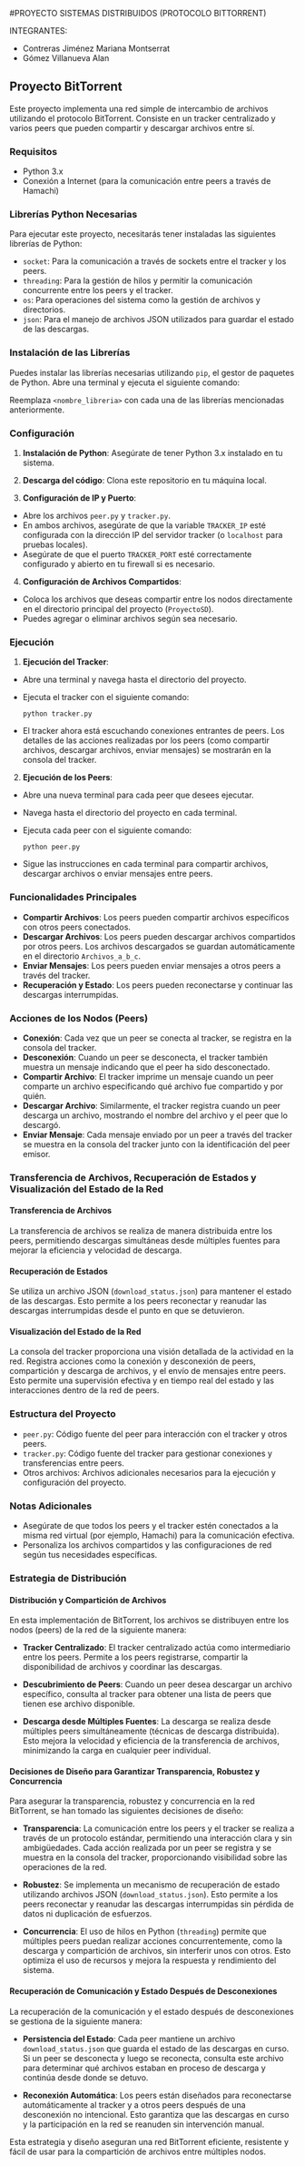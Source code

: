 #PROYECTO SISTEMAS DISTRIBUIDOS (PROTOCOLO BITTORRENT)

INTEGRANTES:
- Contreras Jiménez Mariana Montserrat
- Gómez Villanueva Alan


## Proyecto BitTorrent

Este proyecto implementa una red simple de intercambio de archivos utilizando el protocolo BitTorrent. Consiste en un tracker centralizado y varios peers que pueden compartir y descargar archivos entre sí.

### Requisitos

- Python 3.x
- Conexión a Internet (para la comunicación entre peers a través de Hamachi)

### Librerías Python Necesarias

Para ejecutar este proyecto, necesitarás tener instaladas las siguientes librerías de Python:

- `socket`: Para la comunicación a través de sockets entre el tracker y los peers.
- `threading`: Para la gestión de hilos y permitir la comunicación concurrente entre los peers y el tracker.
- `os`: Para operaciones del sistema como la gestión de archivos y directorios.
- `json`: Para el manejo de archivos JSON utilizados para guardar el estado de las descargas.

### Instalación de las Librerías

Puedes instalar las librerías necesarias utilizando `pip`, el gestor de paquetes de Python. Abre una terminal y ejecuta el siguiente comando:


Reemplaza `<nombre_libreria>` con cada una de las librerías mencionadas anteriormente.

### Configuración

1. **Instalación de Python**: Asegúrate de tener Python 3.x instalado en tu sistema.

2. **Descarga del código**: Clona este repositorio en tu máquina local.


3. **Configuración de IP y Puerto**:

- Abre los archivos `peer.py` y `tracker.py`.
- En ambos archivos, asegúrate de que la variable `TRACKER_IP` esté configurada con la dirección IP del servidor tracker (o `localhost` para pruebas locales).
- Asegúrate de que el puerto `TRACKER_PORT` esté correctamente configurado y abierto en tu firewall si es necesario.

4. **Configuración de Archivos Compartidos**:

- Coloca los archivos que deseas compartir entre los nodos directamente en el directorio principal del proyecto (`ProyectoSD`).
- Puedes agregar o eliminar archivos según sea necesario.

### Ejecución

1. **Ejecución del Tracker**:

- Abre una terminal y navega hasta el directorio del proyecto.
- Ejecuta el tracker con el siguiente comando:

  ```
  python tracker.py
  ```

- El tracker ahora está escuchando conexiones entrantes de peers. Los detalles de las acciones realizadas por los peers (como compartir archivos, descargar archivos, enviar mensajes) se mostrarán en la consola del tracker.

2. **Ejecución de los Peers**:

- Abre una nueva terminal para cada peer que desees ejecutar.
- Navega hasta el directorio del proyecto en cada terminal.
- Ejecuta cada peer con el siguiente comando:

  ```
  python peer.py
  ```

- Sigue las instrucciones en cada terminal para compartir archivos, descargar archivos o enviar mensajes entre peers.

### Funcionalidades Principales

- **Compartir Archivos**: Los peers pueden compartir archivos específicos con otros peers conectados.
- **Descargar Archivos**: Los peers pueden descargar archivos compartidos por otros peers. Los archivos descargados se guardan automáticamente en el directorio `Archivos_a_b_c`.
- **Enviar Mensajes**: Los peers pueden enviar mensajes a otros peers a través del tracker.
- **Recuperación y Estado**: Los peers pueden reconectarse y continuar las descargas interrumpidas.

### Acciones de los Nodos (Peers)

- **Conexión**: Cada vez que un peer se conecta al tracker, se registra en la consola del tracker.
- **Desconexión**: Cuando un peer se desconecta, el tracker también muestra un mensaje indicando que el peer ha sido desconectado.
- **Compartir Archivo**: El tracker imprime un mensaje cuando un peer comparte un archivo especificando qué archivo fue compartido y por quién.
- **Descargar Archivo**: Similarmente, el tracker registra cuando un peer descarga un archivo, mostrando el nombre del archivo y el peer que lo descargó.
- **Enviar Mensaje**: Cada mensaje enviado por un peer a través del tracker se muestra en la consola del tracker junto con la identificación del peer emisor.

### Transferencia de Archivos, Recuperación de Estados y Visualización del Estado de la Red

#### Transferencia de Archivos
La transferencia de archivos se realiza de manera distribuida entre los peers, permitiendo descargas simultáneas desde múltiples fuentes para mejorar la eficiencia y velocidad de descarga.

#### Recuperación de Estados
Se utiliza un archivo JSON (`download_status.json`) para mantener el estado de las descargas. Esto permite a los peers reconectar y reanudar las descargas interrumpidas desde el punto en que se detuvieron.

#### Visualización del Estado de la Red
La consola del tracker proporciona una visión detallada de la actividad en la red. Registra acciones como la conexión y desconexión de peers, compartición y descarga de archivos, y el envío de mensajes entre peers. Esto permite una supervisión efectiva y en tiempo real del estado y las interacciones dentro de la red de peers.

### Estructura del Proyecto

- `peer.py`: Código fuente del peer para interacción con el tracker y otros peers.
- `tracker.py`: Código fuente del tracker para gestionar conexiones y transferencias entre peers.
- Otros archivos: Archivos adicionales necesarios para la ejecución y configuración del proyecto.

### Notas Adicionales

- Asegúrate de que todos los peers y el tracker estén conectados a la misma red virtual (por ejemplo, Hamachi) para la comunicación efectiva.
- Personaliza los archivos compartidos y las configuraciones de red según tus necesidades específicas.


### Estrategia de Distribución

#### Distribución y Compartición de Archivos

En esta implementación de BitTorrent, los archivos se distribuyen entre los nodos (peers) de la red de la siguiente manera:

- **Tracker Centralizado**: El tracker centralizado actúa como intermediario entre los peers. Permite a los peers registrarse, compartir la disponibilidad de archivos y coordinar las descargas.
  
- **Descubrimiento de Peers**: Cuando un peer desea descargar un archivo específico, consulta al tracker para obtener una lista de peers que tienen ese archivo disponible.
  
- **Descarga desde Múltiples Fuentes**: La descarga se realiza desde múltiples peers simultáneamente (técnicas de descarga distribuida). Esto mejora la velocidad y eficiencia de la transferencia de archivos, minimizando la carga en cualquier peer individual.

#### Decisiones de Diseño para Garantizar Transparencia, Robustez y Concurrencia

Para asegurar la transparencia, robustez y concurrencia en la red BitTorrent, se han tomado las siguientes decisiones de diseño:

- **Transparencia**: La comunicación entre los peers y el tracker se realiza a través de un protocolo estándar, permitiendo una interacción clara y sin ambigüedades. Cada acción realizada por un peer se registra y se muestra en la consola del tracker, proporcionando visibilidad sobre las operaciones de la red.
  
- **Robustez**: Se implementa un mecanismo de recuperación de estado utilizando archivos JSON (`download_status.json`). Esto permite a los peers reconectar y reanudar las descargas interrumpidas sin pérdida de datos ni duplicación de esfuerzos.
  
- **Concurrencia**: El uso de hilos en Python (`threading`) permite que múltiples peers puedan realizar acciones concurrentemente, como la descarga y compartición de archivos, sin interferir unos con otros. Esto optimiza el uso de recursos y mejora la respuesta y rendimiento del sistema.

#### Recuperación de Comunicación y Estado Después de Desconexiones

La recuperación de la comunicación y el estado después de desconexiones se gestiona de la siguiente manera:

- **Persistencia del Estado**: Cada peer mantiene un archivo `download_status.json` que guarda el estado de las descargas en curso. Si un peer se desconecta y luego se reconecta, consulta este archivo para determinar qué archivos estaban en proceso de descarga y continúa desde donde se detuvo.
  
- **Reconexión Automática**: Los peers están diseñados para reconectarse automáticamente al tracker y a otros peers después de una desconexión no intencional. Esto garantiza que las descargas en curso y la participación en la red se reanuden sin intervención manual.

Esta estrategia y diseño aseguran una red BitTorrent eficiente, resistente y fácil de usar para la compartición de archivos entre múltiples nodos.


